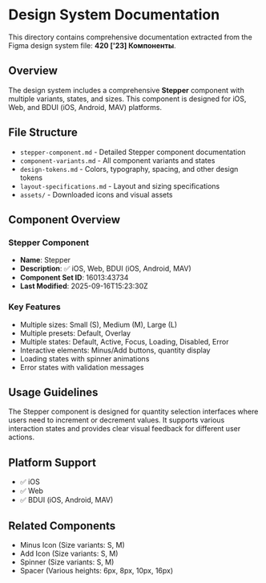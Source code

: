 # Design System Documentation

This directory contains comprehensive documentation extracted from the Figma design system file: **420 ['23] Компоненты**.

## Overview

The design system includes a comprehensive **Stepper** component with multiple variants, states, and sizes. This component is designed for iOS, Web, and BDUI (iOS, Android, MAV) platforms.

## File Structure

- `stepper-component.md` - Detailed Stepper component documentation
- `component-variants.md` - All component variants and states
- `design-tokens.md` - Colors, typography, spacing, and other design tokens
- `layout-specifications.md` - Layout and sizing specifications
- `assets/` - Downloaded icons and visual assets

## Component Overview

### Stepper Component
- **Name**: Stepper
- **Description**: ✅ iOS, Web, BDUI (iOS, Android, MAV)
- **Component Set ID**: 16013:43734
- **Last Modified**: 2025-09-16T15:23:30Z

### Key Features
- Multiple sizes: Small (S), Medium (M), Large (L)
- Multiple presets: Default, Overlay
- Multiple states: Default, Active, Focus, Loading, Disabled, Error
- Interactive elements: Minus/Add buttons, quantity display
- Loading states with spinner animations
- Error states with validation messages

## Usage Guidelines

The Stepper component is designed for quantity selection interfaces where users need to increment or decrement values. It supports various interaction states and provides clear visual feedback for different user actions.

## Platform Support

- ✅ iOS
- ✅ Web  
- ✅ BDUI (iOS, Android, MAV)

## Related Components

- Minus Icon (Size variants: S, M)
- Add Icon (Size variants: S, M)
- Spinner (Size variants: S, M)
- Spacer (Various heights: 6px, 8px, 10px, 16px)